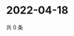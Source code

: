# 2022-04-18

共 0 条

<!-- BEGIN WEIBO -->
<!-- 最后更新时间 Mon Apr 18 2022 04:15:56 GMT+0800 (China Standard Time) -->

<!-- END WEIBO -->
